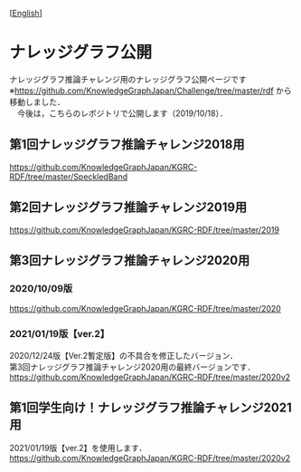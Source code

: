  [[English](README.md)]
 # ナレッジグラフ公開
ナレッジグラフ推論チャレンジ用のナレッジグラフ公開ページです  
※https://github.com/KnowledgeGraphJapan/Challenge/tree/master/rdf から移動しました．  
　今後は，こちらのレポジトリで公開します（2019/10/18）．

## 第1回ナレッジグラフ推論チャレンジ2018用
https://github.com/KnowledgeGraphJapan/KGRC-RDF/tree/master/SpeckledBand

## 第2回ナレッジグラフ推論チャレンジ2019用  
https://github.com/KnowledgeGraphJapan/KGRC-RDF/tree/master/2019
 
## 第3回ナレッジグラフ推論チャレンジ2020用 
### 2020/10/09版
https://github.com/KnowledgeGraphJapan/KGRC-RDF/tree/master/2020

### 2021/01/19版【ver.2】
2020/12/24版【Ver.2暫定版】の不具合を修正したバージョン．  
第3回ナレッジグラフ推論チャレンジ2020用の最終バージョンです． 
https://github.com/KnowledgeGraphJapan/KGRC-RDF/tree/master/2020v2

## 第1回学生向け！ナレッジグラフ推論チャレンジ2021用
2021/01/19版【ver.2】を使用します．  
https://github.com/KnowledgeGraphJapan/KGRC-RDF/tree/master/2020v2

